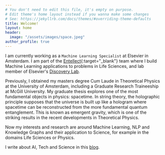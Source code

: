 ```yaml
---
# You don't need to edit this file, it's empty on purpose.
# Edit theme's home layout instead if you wanna make some changes
# See: https://jekyllrb.com/docs/themes/#overriding-theme-defaults
title: Welcome!
layout: home
header:
  image: "/assets/images/space.jpeg"
author_profile: true
---
```


I am currently working as a `Machine Learning Specialist` at Elsevier in Amsterdam. I am part of the [Entellect](https://www.elsevier.com/solutions/entellect){:target="_blank"} team where I build Machine Learning applications to problems in Life Sciences, and lab member of Elsevier's [Discovery Lab](https://discoverylab.ai).

Previously, I obtained my masters degree Cum Laude in Theoretical Physics at the University of Amsterdam, including a Graduate Research Traineeship at McGill University. My graduate thesis explores one of the most fundamental objects in physics: spacetime. In string theory, the holographic principle supposes that the universe is built up like a hologram where spacetime can be reconstructed from the more fundamental quantum entanglement. This is known as emergent gravity, which is one of the striking results in the recent developments in Theoretical Physics.

Now my interests and research are around Machine Learning, NLP and Knowledge Graphs and their application to Science, for example in the domains Life Sciences or Physics.

I write about AI, Tech and Science in this [blog](posts).
